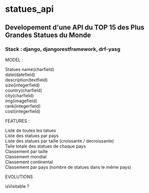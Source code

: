 # statues_api

## Developement d'une API du TOP 15 des Plus Grandes Statues du Monde

### Stack : django, djangorestframework, drf-yasg


MODEL : 

Statues 
name(charfield)    
date(datefield)    
description(textfield)     
size(integerfield)     
country(charfield)     
city(charfield)     
img(imagefield)     
rank(integerfield)     
cost(integerfield)     

FEATURES :     

Liste de toutes les tatues     
Liste des statues par pays     
Liste des statues par taille (croissante / decroissante)     
Taile totale des statues de chaque pays     
Classement par taille     
Classement mondial     
Classement continental     
Classement par pays (nombre de statues dans le même pays)     
     
EVOLUTIONS     
        
isVisitable ?     
